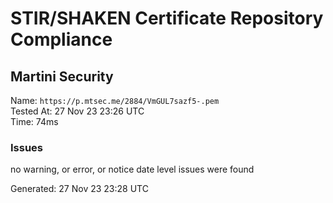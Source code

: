 # STIR/SHAKEN Certificate Repository Compliance

## Martini Security

Name: `https://p.mtsec.me/2884/VmGUL7sazf5-.pem`\
Tested At: 27 Nov 23 23:26 UTC\
Time: 74ms

### Issues

no warning, or error, or notice date level issues were found

Generated: 27 Nov 23 23:28 UTC